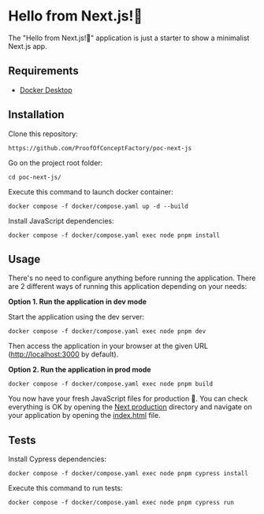 Hello from Next.js!👋
========================

The "Hello from Next.js!👋" application is just a starter to show a minimalist Next.js app.

Requirements
------------

* [Docker Desktop][1]

Installation
------------

Clone this repository:

```console
https://github.com/ProofOfConceptFactory/poc-next-js
```

Go on the project root folder:

```console
cd poc-next-js/
```

Execute this command to launch docker container:

```console
docker compose -f docker/compose.yaml up -d --build
```

Install JavaScript dependencies:

```console
docker compose -f docker/compose.yaml exec node pnpm install
```

Usage
-----

There's no need to configure anything before running the application. There are
2 different ways of running this application depending on your needs:

**Option 1. Run the application in dev mode**

Start the application using the dev server:

```console
docker compose -f docker/compose.yaml exec node pnpm dev
```

Then access the application in your browser at the given URL (<http://localhost:3000> by default).

**Option 2. Run the application in prod mode**

```console
docker compose -f docker/compose.yaml exec node pnpm build
```
You now have your fresh JavaScript files for production 🚀.
You can check everything is OK by opening the [Next production][2] directory and navigate on your application by opening the [index.html][3] file.

Tests
-----

Install Cypress dependencies:

```console
docker compose -f docker/compose.yaml exec node pnpm cypress install
```

Execute this command to run tests:

```console
docker compose -f docker/compose.yaml exec node pnpm cypress run
```

[1]: https://www.docker.com/products/docker-desktop/
[2]: ./.next/server/app
[3]: ./.next/server/app/index.html
